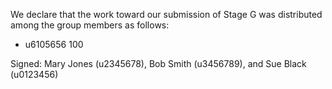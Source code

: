 We declare that the work toward our submission of Stage G was distributed among the group members as follows:

* u6105656 100

Signed: Mary Jones (u2345678), Bob Smith (u3456789), and Sue Black (u0123456)

